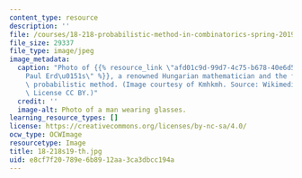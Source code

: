 ```yaml
---
content_type: resource
description: ''
file: /courses/18-218-probabilistic-method-in-combinatorics-spring-2019/e8cf7f20789e6b8912aa3ca3dbcc194a_18-218s19-th.jpg
file_size: 29337
file_type: image/jpeg
image_metadata:
  caption: "Photo of {{% resource_link \"afd01c9d-99d7-4c75-b678-40e6d595616a\" \"\
    Paul Erd\u0151s\" %}}, a renowned Hungarian mathematician and the founder of the\
    \ probabilistic method. (Image courtesy of Kmhkmh. Source: Wikimedia Commons.\
    \ License CC BY.)"
  credit: ''
  image-alt: Photo of a man wearing glasses.
learning_resource_types: []
license: https://creativecommons.org/licenses/by-nc-sa/4.0/
ocw_type: OCWImage
resourcetype: Image
title: 18-218s19-th.jpg
uid: e8cf7f20-789e-6b89-12aa-3ca3dbcc194a
---
```

